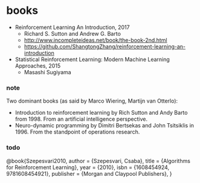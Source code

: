# books

* Reinforcement Learning An Introduction, 2017
  * Richard S. Sutton and Andrew G. Barto
  * http://www.incompleteideas.net/book/the-book-2nd.html
  * https://github.com/ShangtongZhang/reinforcement-learning-an-introduction
* Statistical Reinforcement Learning: Modern Machine Learning Approaches, 2015
  * Masashi Sugiyama

### note
Two dominant books (as said by Marco Wiering, Martijn van Otterlo): <br/>
* Introduction to reinforcement learning by Rich Sutton and Andy Barto from 1998. 
  From an artificial intelligence perspective.
* Neuro-dynamic programming by Dimitri Bertsekas and John Tsitsiklis in 1996.
  From the standpoint of operations research.

### todo
@book{Szepesvari2010,
author = {Szepesvari, Csaba},
title = {Algorithms for Reinforcement Learning},
year = {2010},
isbn = {1608454924, 9781608454921},
publisher = {Morgan and Claypool Publishers},
}
